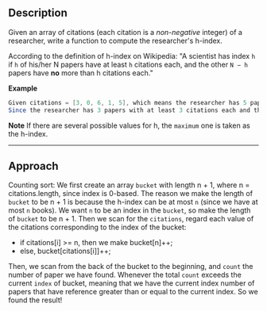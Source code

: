 ## Description

Given an array of citations (each citation is a *non-negative* integer) of a researcher, write a function to compute the researcher's h-index.

According to the definition of h-index on Wikipedia: "A scientist has index `h` if `h` of his/her N papers have at least `h` citations each, and the other `N − h` papers have **no** more than h citations each."

**Example**
```java
Given citations = [3, 0, 6, 1, 5], which means the researcher has 5 papers in total and each of them had received 3, 0, 6, 1, 5 citations respectively.
Since the researcher has 3 papers with at least 3 citations each and the remaining two with no more than 3 citations each, his h-index is 3.
```

**Note** 
If there are several possible values for h, the `maximum` one is taken as the h-index.

*** 
## Approach
Counting sort:
We first create an array `bucket` with length n + 1, where n = citations.length, since index is 0-based.
The reason we make the length of `bucket` to be n + 1 is because the h-index can be at most `n` (since we have at most `n` books). We want `n` to be an index in the `bucket`, so make the length of `bucket` to be n + 1.
Then we scan for the `citations`, regard each value of the citations corresponding to the index of the bucket:
* if citations[i] >= n, then we make bucket[n]++;
* else, bucket[citations[i]]++;

Then, we scan from the back of the bucket to the beginning, and `count` the number of paper we have found.
Whenever the total `count` exceeds the current `index` of bucket, meaning that we have the current index number of papers that have reference greater than or equal to the current index. So we found the result!